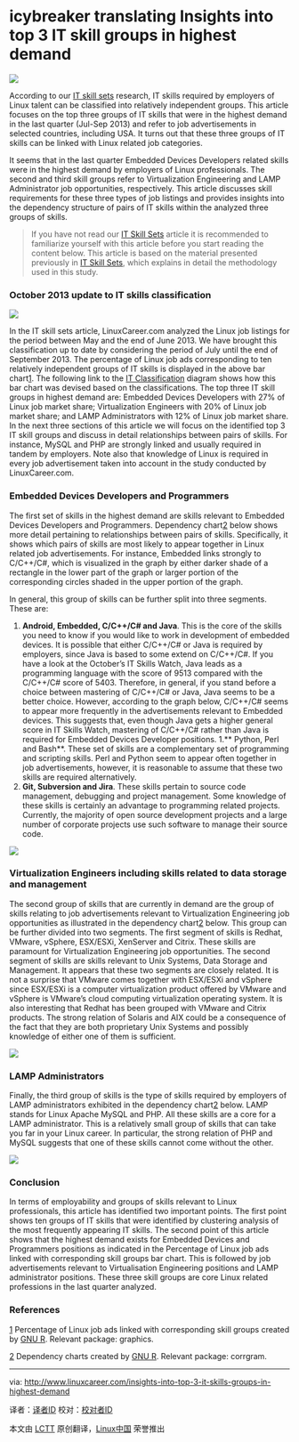 icybreaker translating
Insights into top 3 IT skill groups in highest demand
================================================================================
![](http://www.linuxcareer.com/images/linux_it_skills_watch.png)

According to our [IT skill sets][1] research, IT skills required by employers of Linux talent can be classified into relatively independent groups. This article focuses on the top three groups of IT skills that were in the highest demand in the last quarter (Jul-Sep 2013) and refer to job advertisements in selected countries, including USA. It turns out that these three groups of IT skills can be linked with Linux related job categories.

It seems that in the last quarter Embedded Devices Developers related skills were in the highest demand by employers of Linux professionals. The second and third skill groups refer to Virtualization Engineering and LAMP Administrator job opportunities, respectively. This article discusses skill requirements for these three types of job listings and provides insights into the dependency structure of pairs of IT skills within the analyzed three groups of skills.

> If you have not read our [IT Skill Sets][1] article it is recommended to familiarize yourself with this article before you start reading the content below. This article is based on the material presented previously in [IT Skill Sets][1], which explains in detail the methodology used in this study.

### October 2013 update to IT skills classification ###

![](http://www.linuxcareer.com/images/percentage_of_linux_job_ads_linked_with_corresponding_skill_groups.png)

In the IT skill sets article, LinuxCareer.com analyzed the Linux job listings for the period between May and the end of June 2013. We have brought this classification up to date by considering the period of July until the end of September 2013. The percentage of Linux job ads corresponding to ten relatively independent groups of IT skills is displayed in the above bar chart[1]. The following link to the [IT Classification][2] diagram shows how this bar chart was devised based on the classifications. The top three IT skill groups in highest demand are: Embedded Devices Developers with 27% of Linux job market share; Virtualization Engineers with 20% of Linux job market share; and LAMP Administrators with 12% of Linux job market share. In the next three sections of this article we will focus on the identified top 3 IT skill groups and discuss in detail relationships between pairs of skills. For instance, MySQL and PHP are strongly linked and usually required in tandem by employers. Note also that knowledge of Linux is required in every job advertisement taken into account in the study conducted by LinuxCareer.com.

### Embedded Devices Developers and Programmers ###

The first set of skills in the highest demand are skills relevant to Embedded Devices Developers and Programmers. Dependency chart[2] below shows more detail pertaining to relationships between pairs of skills. Specifically, it shows which pairs of skills are most likely to appear together in Linux related job advertisements. For instance, Embedded links strongly to C/C++/C#, which is visualized in the graph by either darker shade of a rectangle in the lower part of the graph or larger portion of the corresponding circles shaded in the upper portion of the graph.

In general, this group of skills can be further split into three segments. These are:

1. **Android, Embedded, C/C++/C# and Java**. This is the core of the skills you need to know if you would like to work in development of embedded devices. It is possible that either C/C++/C# or Java is required by employers, since Java is based to some extend on C/C++/C#. If you have a look at the October’s IT Skills Watch, Java leads as a programming language with the score of 9513 compared with the C/C++/C# score of 5403. Therefore, in general, if you stand before a choice between mastering of C/C++/C# or Java, Java seems to be a better choice. However, according to the graph below, C/C++/C# seems to appear more frequently in the advertisements relevant to Embedded devices. This suggests that, even though Java gets a higher general score in IT Skills Watch, mastering of C/C++/C# rather than Java is required for Embedded Devices Developer positions.
1.** Python, Perl and Bash**. These set of skills are a complementary set of programming and scripting skills. Perl and Python seem to appear often together in job advertisements, however, it is reasonable to assume that these two skills are required alternatively.
1. **Git, Subversion and Jira**. These skills pertain to source code management, debugging and project management. Some knowledge of these skills is certainly an advantage to programming related projects. Currently, the majority of open source development projects and a large number of corporate projects use such software to manage their source code.

![](http://www.linuxcareer.com/images/embedded_devices_development_skills_demand_dependency.png)

### Virtualization Engineers including skills related to data storage and management ###

The second group of skills that are currently in demand are the group of skills relating to job advertisements relevant to Virtualization Engineering job opportunities as illustrated in the dependency chart[2] below. This group can be further divided into two segments. The first segment of skills is Redhat, VMware, vSphere, ESX/ESXi, XenServer and Citrix. These skills are paramount for Virtualization Engineering job opportunities. The second segment of skills are skills relevant to Unix Systems, Data Storage and Management. It appears that these two segments are closely related. It is not a surprise that VMware comes together with ESX/ESXi and vSphere since ESX/ESXi is a computer virtualization product offered by VMware and vSphere is VMware’s cloud computing virtualization operating system. It is also interesting that Redhat has been grouped with VMware and Citrix products. The strong relation of Solaris and AIX could be a consequence of the fact that they are both proprietary Unix Systems and possibly knowledge of either one of them is sufficient.

![](http://www.linuxcareer.com/images/virtualization_engineering_skills_demand_dependency.png)

### LAMP Administrators ###

Finally, the third group of skills is the type of skills required by employers of LAMP administrators exhibited in the dependency chart[2] below. LAMP stands for Linux Apache MySQL and PHP. All these skills are a core for a LAMP administrator. This is a relatively small group of skills that can take you far in your Linux career. In particular, the strong relation of PHP and MySQL suggests that one of these skills cannot come without the other.

![](http://www.linuxcareer.com/images/lamp_administrator_skills_demand_dependency.png)

### Conclusion ###

In terms of employability and groups of skills relevant to Linux professionals, this article has identified two important points. The first point shows ten groups of IT skills that were identified by clustering analysis of the most frequently appearing IT skills. The second point of this article shows that the highest demand exists for Embedded Devices and Programmers positions as indicated in the Percentage of Linux job ads linked with corresponding skill groups bar chart. This is followed by job advertisements relevant to Virtualisation Engineering positions and LAMP administrator positions. These three skill groups are core Linux related professions in the last quarter analyzed.

### References ###

[1] Percentage of Linux job ads linked with corresponding skill groups created by [GNU R][3]. Relevant package: graphics.

[2] Dependency charts created by [GNU R][3]. Relevant package: corrgram.

--------------------------------------------------------------------------------

via: http://www.linuxcareer.com/insights-into-top-3-it-skills-groups-in-highest-demand

译者：[译者ID](https://github.com/译者ID) 校对：[校对者ID](https://github.com/校对者ID)

本文由 [LCTT](https://github.com/LCTT/TranslateProject) 原创翻译，[Linux中国](http://linux.cn/) 荣誉推出

[1]:http://www.linuxcareer.com/it-skill-sets
[2]:http://www.linuxcareer.com/images/Linux_jobs_classification_jul_oct_2013.png
[3]:http://www.r-project.org/
